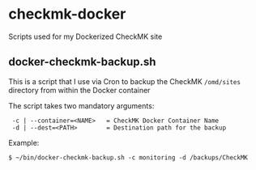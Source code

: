 # checkmk-docker
Scripts used for my Dockerized CheckMK site

## docker-checkmk-backup.sh
This is a script that I use via Cron to backup the CheckMK `/omd/sites` directory from within the Docker container

The script takes two mandatory arguments:
```shell
 -c | --container=<NAME>   = CheckMK Docker Container Name
 -d | --dest=<PATH>        = Destination path for the backup
```

Example:
```shell
$ ~/bin/docker-checkmk-backup.sh -c monitoring -d /backups/CheckMK
```

